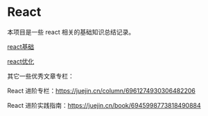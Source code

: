# React

本项目是一些 react 相关的基础知识总结记录。

[react基础](./react基础.md)

[react优化](./react优化.md)





其它一些优秀文章专栏：

React 进阶专栏：https://juejin.cn/column/6961274930306482206

React 进阶实践指南：https://juejin.cn/book/6945998773818490884



